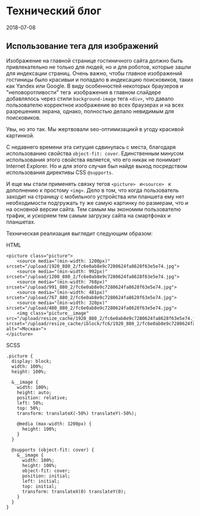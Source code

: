 # Технический блог

2018-07-08

Использование тега <picture> для изображений
-
Изображение на главной странице гостиничного сайта должно быть привлекательно не только для людей, но и для роботов, которые зашли для индексации страниц.
Очень важно, чтобы главное изображений гостиницы было красивыи и попадало в индексацию поисковиков, таких как Yandex или Google. В виду особенностей некоторых браузеров и "неповоротливости" тега <img>
изображения в главном слайдере добавлялось через стили ```background-image``` тега ```<div>```, что давало пользователю корректное изображение во всех браузерах и на всех разрешениях экрана, 
однако, полностью делало невидимым для поисковиков.

Увы, но это так. Мы жертвовали seo-оптимизацикй в угоду красивой картинкой. 

С недавнего времени эта ситуция сдвинулась с места, благодаря использованию свойства ```object-fit: cover```.
Единственным минусом использования этого свойства является, что его никак не понимает Internet Explorer. Но и для этого случая был найде выход посредством
использования директивы CSS ```@supports```.
 
И еще мы стали применять связку тегов ```<picture> ``` и```<source> ``` к дополнению к простому ```<img>```. Дело в том, что когда пользователь
заходит на страницу с мобильного устройства или планшета ему нет необходимости подгружать ту же самую картинку по размерам, что и на основной версии сайта. Тем самым мы экономим пользователю трафик, и ускоряем тем самым загрузку сайта на смартфонах и планшетах.

Техническая реализация выглядит следующим образом:

HTML

```
<picture class="picture">
    <source media="(min-width: 1200px)" srcset="/upload/1920_880_2/fc6e0ab8e9c7280624fa8628f63e5e74.jpg">
    <source media="(min-width: 992px)" srcset="/upload/1200_880_2/fc6e0ab8e9c7280624fa8628f63e5e74.jpg">
    <source media="(min-width: 768px)" srcset="/upload/991_880_2/fc6e0ab8e9c7280624fa8628f63e5e74.jpg">
    <source media="(min-width: 481px)" srcset="/upload/767_880_2/fc6e0ab8e9c7280624fa8628f63e5e74.jpg">
    <source media="(min-width: 320px)" srcset="/upload/480_880_2/fc6e0ab8e9c7280624fa8628f63e5e74.jpg">
    <img class="picture__image" src="/upload/resize_cache/1920_880_2/fc6e0ab8e9c7280624fa8628f63e5e74.jpg" srcset="/upload/resize_cache/iblock/fc6/1920_880_2/fc6e0ab8e9c7280624fa8628f63e5e74.jpg" alt="«Москва»">
</picture>
```

SCSS

```
.picture {
  display: block;
  width: 100%;
  height: 100%;

  &__image {
    width: 100%;
    height: auto;
    position: relative;
    left: 50%;
    top: 50%;
    transform: translateX(-50%) translateY(-50%);

    @media (max-width: 1200px) {
      height: 100%;
    }
  }

  @supports (object-fit: cover) {
    &__image {
      width: 100%;
      height: 100%;
      object-fit: cover;
      position: initial;
      left: initial;
      top: initial;
      transform: translateX(0) translateY(0);
    }
  }
}
```